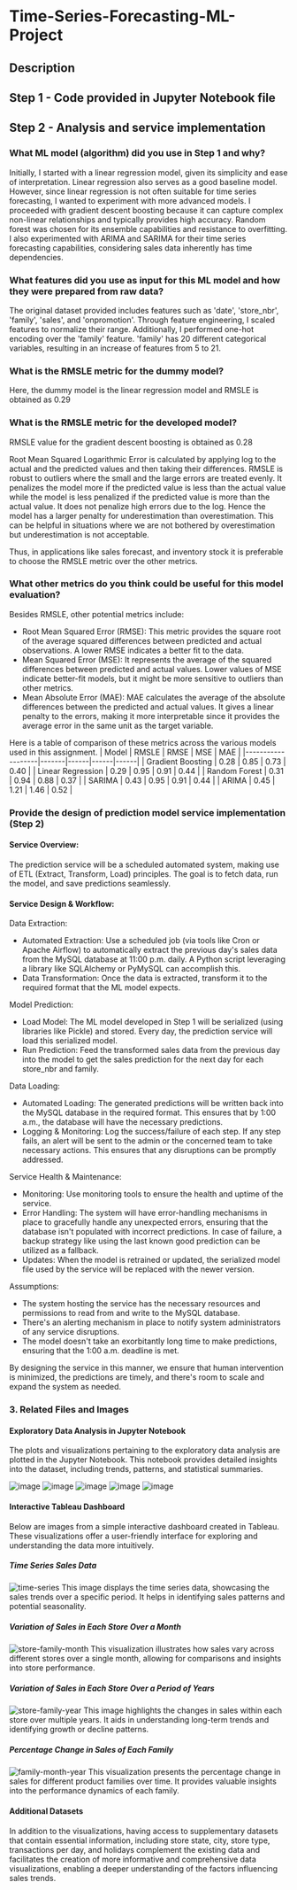# Time-Series-Forecasting-ML-Project
## Description
## Step 1 - Code provided in Jupyter Notebook file
## Step 2 - Analysis and service implementation
### What ML model (algorithm) did you use in Step 1 and why?
Initially, I started with a linear regression model, given its simplicity and ease of interpretation. Linear regression also serves as a good baseline model. However, since linear regression is not often suitable for time series forecasting, I wanted to experiment with more advanced models. I proceeded with gradient descent boosting because it can capture complex non-linear relationships and typically provides high accuracy. Random forest was chosen for its ensemble capabilities and resistance to overfitting. I also experimented with ARIMA and SARIMA for their time series forecasting capabilities, considering sales data inherently has time dependencies.
### What features did you use as input for this ML model and how they were prepared from raw data?
The original dataset provided includes features such as 'date', 'store_nbr', 'family', 'sales', and 'onpromotion'. Through feature engineering, I scaled features to normalize their range. Additionally, I performed one-hot encoding over the 'family' feature. 'family' has 20 different categorical variables, resulting in an increase of features from 5 to 21.
### What is the RMSLE metric for the dummy model?
Here, the dummy model is the linear regression model and RMSLE is obtained as 0.29
### What is the RMSLE metric for the developed model?
RMSLE value for the gradient descent boosting is obtained as 0.28

Root Mean Squared Logarithmic Error is calculated by applying log to the actual and the predicted values and then taking their differences. RMSLE is robust to outliers where the small and the large errors are treated evenly. It penalizes the model more if the predicted value is less than the actual value while the model is less penalized if the predicted value is more than the actual value. It does not penalize high errors due to the log. Hence the model has a larger penalty for underestimation than overestimation. This can be helpful in situations where we are not bothered by overestimation but underestimation is not acceptable.

Thus, in applications like sales forecast, and inventory stock it is preferable to choose the RMSLE metric over the other metrics.
### What other metrics do you think could be useful for this model evaluation?
Besides RMSLE, other potential metrics include:
 - Root Mean Squared Error (RMSE): This metric provides the square root of the average squared differences between predicted and actual observations. A lower RMSE indicates a better fit to the data.
 - Mean Squared Error (MSE): It represents the average of the squared differences between predicted and actual values. Lower values of MSE indicate better-fit models, but it might be more sensitive to outliers than other metrics.
 - Mean Absolute Error (MAE): MAE calculates the average of the absolute differences between the predicted and actual values. It gives a linear penalty to the errors, making it more interpretable since it provides the average error in the same unit as the target variable.

Here is a table of comparison of these metrics across the various models used in this assignment.
 | Model             | RMSLE | RMSE | MSE  | MAE  |
|-------------------|-------|------|------|------|
| Gradient Boosting | 0.28  | 0.85 | 0.73 | 0.40 |
| Linear Regression | 0.29  | 0.95 | 0.91 | 0.44 |
| Random Forest     | 0.31  | 0.94 | 0.88 | 0.37 |
| SARIMA            | 0.43  | 0.95 | 0.91 | 0.44 |
| ARIMA             | 0.45  | 1.21 | 1.46 | 0.52 |

### Provide the design of prediction model service implementation (Step 2)
#### Service Overview:
The prediction service will be a scheduled automated system, making use of ETL (Extract, Transform, Load) principles. The goal is to fetch data, run the model, and save predictions seamlessly.
#### Service Design & Workflow:
Data Extraction:
 - Automated Extraction: Use a scheduled job (via tools like Cron or Apache Airflow) to automatically extract the previous day's sales data from the MySQL database at 11:00 p.m. daily. A Python script leveraging a library like SQLAlchemy or PyMySQL can accomplish this.
 - Data Transformation: Once the data is extracted, transform it to the required format that the ML model expects.

Model Prediction:
 - Load Model: The ML model developed in Step 1 will be serialized (using libraries like Pickle) and stored. Every day, the prediction service will load this serialized model.
 - Run Prediction: Feed the transformed sales data from the previous day into the model to get the sales prediction for the next day for each store_nbr and family.

Data Loading:
 - Automated Loading: The generated predictions will be written back into the MySQL database in the required format. This ensures that by 1:00 a.m., the database will have the necessary predictions.
 - Logging & Monitoring: Log the success/failure of each step. If any step fails, an alert will be sent to the admin or the concerned team to take necessary actions. This ensures that any disruptions can be promptly addressed.

Service Health & Maintenance:
 - Monitoring: Use monitoring tools to ensure the health and uptime of the service.
 - Error Handling: The system will have error-handling mechanisms in place to gracefully handle any unexpected errors, ensuring that the database isn't populated with incorrect predictions. In case of failure, a backup strategy like using the last known good prediction can be utilized as a fallback.
 - Updates: When the model is retrained or updated, the serialized model file used by the service will be replaced with the newer version.

Assumptions:
 - The system hosting the service has the necessary resources and permissions to read from and write to the MySQL database.
 - There's an alerting mechanism in place to notify system administrators of any service disruptions.
 - The model doesn't take an exorbitantly long time to make predictions, ensuring that the 1:00 a.m. deadline is met.

By designing the service in this manner, we ensure that human intervention is minimized, the predictions are timely, and there's room to scale and expand the system as needed.

### 3. Related Files and Images
#### Exploratory Data Analysis in Jupyter Notebook
The plots and visualizations pertaining to the exploratory data analysis are plotted in the Jupyter Notebook. This notebook provides detailed insights into the dataset, including trends, patterns, and statistical summaries.

![image](https://github.com/Vaishnavi-Thakur/Time-Series-Forecasting-ML-Project/assets/63786583/69b637c7-26b2-4900-839f-d972d892d942)
![image](https://github.com/Vaishnavi-Thakur/Time-Series-Forecasting-ML-Project/assets/63786583/20945a97-14b8-4974-b70b-6639a4d53e72)
![image](https://github.com/Vaishnavi-Thakur/Time-Series-Forecasting-ML-Project/assets/63786583/976ee895-1454-4653-b986-a680426d1e4c)
![image](https://github.com/Vaishnavi-Thakur/Time-Series-Forecasting-ML-Project/assets/63786583/19fd8229-7b3f-48dd-8da0-5d109f67de6f)
![image](https://github.com/Vaishnavi-Thakur/Time-Series-Forecasting-ML-Project/assets/63786583/facbb0d2-0e37-4ee8-96e8-e47a4ea28a0f)

#### Interactive Tableau Dashboard
Below are images from a simple interactive dashboard created in Tableau. These visualizations offer a user-friendly interface for exploring and understanding the data more intuitively.

##### Time Series Sales Data
![time-series](https://github.com/Vaishnavi-Thakur/Time-Series-Forecasting-ML-Project/assets/63786583/9785249f-da82-483e-9208-2405a258ab56)
This image displays the time series data, showcasing the sales trends over a specific period. It helps in identifying sales patterns and potential seasonality.

##### Variation of Sales in Each Store Over a Month
![store-family-month](https://github.com/Vaishnavi-Thakur/Time-Series-Forecasting-ML-Project/assets/63786583/ae0393f7-9b4f-4565-8503-4ad6ecf1d36b)
This visualization illustrates how sales vary across different stores over a single month, allowing for comparisons and insights into store performance.

##### Variation of Sales in Each Store Over a Period of Years
![store-family-year](https://github.com/Vaishnavi-Thakur/Time-Series-Forecasting-ML-Project/assets/63786583/3440eba5-a034-4aa9-9939-20b0b280d707)
This image highlights the changes in sales within each store over multiple years. It aids in understanding long-term trends and identifying growth or decline patterns.

##### Percentage Change in Sales of Each Family
![family-month-year](https://github.com/Vaishnavi-Thakur/Time-Series-Forecasting-ML-Project/assets/63786583/6b20221a-3559-42c0-8cbe-2b0dc1223366)
This visualization presents the percentage change in sales for different product families over time. It provides valuable insights into the performance dynamics of each family.

#### Additional Datasets
In addition to the visualizations, having access to supplementary datasets that contain essential information, including store state, city, store type, transactions per day, and holidays complement the existing data and facilitates the creation of more informative and comprehensive data visualizations, enabling a deeper understanding of the factors influencing sales trends.
